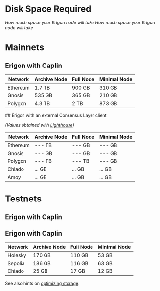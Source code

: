 # Disk Space Required
*How much space your Erigon node will take*
*How much space your Erigon node will take*


# Mainnets
## Erigon with Caplin

| Network  | Archive Node | Full Node | Minimal Node |
|----------|--------------|-----------|--------------|
| Ethereum |    1.7 TB    |    900 GB |  310 GB      |
| Gnosis   |    535 GB    |    365 GB |  210 GB      |
| Polygon  |    4.3 TB    |    2 TB   |  873 GB      |

<div class="hidden">
<div class="hidden">
## Erigon with an external Consensus Layer client

*(Values obtained with [Lighthouse](https://lighthouse-book.sigmaprime.io/))*

| Network  | Archive Node | Full Node | Minimal Node |
|----------|--------------|-----------|--------------|
| Ethereum |    --- TB    |    --- GB |  --- GB      |
| Gnosis   |    --- GB    |    --- GB |  --- GB      |
| Polygon  |    --- TB    |    --- TB |  --- GB      |
| Chiado   |    ... GB    |    ... GB |  ... GB      |
| Amoy     |    ... GB    |    ... GB |  ... GB      |

</div>
</div>

# Testnets
## Erigon with Caplin
## Erigon with Caplin

| Network  | Archive Node | Full Node | Minimal Node |
|----------|--------------|-----------|--------------|
| Holesky  |    170 GB    |    110 GB |  53 GB       |
| Sepolia  |    186 GB    |    116 GB |  63 GB       |
| Chiado   |     25 GB    |     17 GB |  12 GB       |


See also hints on [optimizing storage](/basic/optimizing-storage.md).
